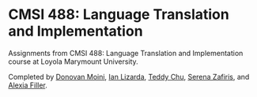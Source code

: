 # CMSI 488: Language Translation and Implementation 
Assignments from CMSI 488: Language Translation and Implementation course at Loyola Marymount University.

Completed by [Donovan Moini](https://github.com/dmoini), [Ian Lizarda](https://github.com/ianlizzo), [Teddy Chu](https://github.com/it-door), [Serena Zafiris](https://github.com/szafiris), and [Alexia Filler](https://github.com/afiller1).
